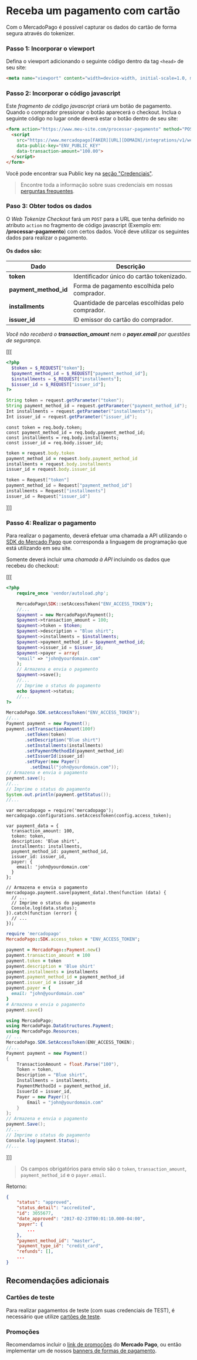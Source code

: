 # Receba um pagamento com cartão

Com o MercadoPago é possível capturar os dados do cartão de forma segura através do tokenizer.

### Passo 1: Incorporar o viewport

Defina o viewport adicionando o seguinte código dentro da tag `<head>` de seu site:

```html
<meta name="viewport" content="width=device-width, initial-scale=1.0, maximum-scale=1.0, user-scalable=no"/>
```

### Passo 2: Incorporar o código javascript

Este _fragmento de código javascript_ criará um botão de pagamento. Quando o comprador pressionar o botão aparecerá o checkout. Inclua o seguinte código no lugar onde deverá estar o botão dentro de seu site:

```html
<form action="https://www.meu-site.com/processar-pagamento" method="POST">
  <script
    src="https://www.mercadopago[FAKER][URL][DOMAIN]/integrations/v1/web-tokenize-checkout.js"
    data-public-key="ENV_PUBLIC_KEY"
    data-transaction-amount="100.00">
  </script>
</form>
```
Você pode encontrar sua Public key na [seção "Credenciais"]([FAKER][CREDENTIALS][URL]).

> Encontre toda a informação sobre suas credenciais em nossas [perguntas frequentes](https://www.mercadopago[FAKER][URL][DOMAIN]/developers/pt/guides/resources/faqs/credentials).

### Paso 3: Obter todos os dados

O *Web Tokenize Checkout* fará um `POST` para a URL que tenha definido no atributo `action` no fragmento de código javascript (Exemplo em: **/processar-pagamento**) com certos dados. Você deve utilizar os seguintes dados para realizar o pagamento.

#### Os dados são:

| Dado | Descrição |
| --- | --- |
| **token** | Identificador único do cartão tokenizado. |
| **payment_method_id** | Forma de pagamento escolhida pelo comprador. |
| **installments** | Quantidade de parcelas escolhidas pelo comprador. |
| **issuer_id** | ID emissor do cartão do comprador. |

_Você não receberá o **transaction_amount** nem o **payer.email** por questões de segurança._

[[[
```php
<?php
  $token = $_REQUEST["token"];
  $payment_method_id = $_REQUEST["payment_method_id"];
  $installments = $_REQUEST["installments"];
  $issuer_id = $_REQUEST["issuer_id"];
?>
```
```java
String token = request.getParameter("token");
String payment_method_id = request.getParameter("payment_method_id");
Int installments = request.getParameter("installments");
Int issuer_id = request.getParameter("issuer_id");
```
```node
const token = req.body.token;
const payment_method_id = req.body.payment_method_id;
const installments = req.body.installments;
const issuer_id = req.body.issuer_id;
```
```ruby
token = request.body.token
payment_method_id = request.body.payment_method_id
installments = request.body.installments
issuer_id = request.body.issuer_id
```
```csharp
token = Request["token"]
payment_method_id = Request["payment_method_id"]
installments = Request["installments"]
issuer_id = Request["issuer_id"]
```
]]]

### Passo 4: Realizar o pagamento

Para realizar o pagamento, deverá efetuar uma chamada a API utilizando o [SDK do Mercado Pago](https://www.mercadopago[FAKER][URL][DOMAIN]/developers/pt/guides/sdks) que corresponda a linguagem de programação que está utilizando em seu site.

Somente deverá incluir uma *chamada à API* incluindo os dados que recebeu do checkout:

[[[
```php
<?php
    require_once 'vendor/autoload.php';

    MercadoPago\SDK::setAccessToken("ENV_ACCESS_TOKEN");
    //...
    $payment = new MercadoPago\Payment();
    $payment->transaction_amount = 100;
    $payment->token = $token;
    $payment->description = "Blue shirt";
    $payment->installments = $installments;
    $payment->payment_method_id = $payment_method_id;
    $payment->issuer_id = $issuer_id;
    $payment->payer = array(
    "email" => "john@yourdomain.com"
    );
    // Armazena e envia o pagamento
    $payment->save();
    //...
    // Imprime o status do pagamento
    echo $payment->status;
    //...
?>
```
```java
MercadoPago.SDK.setAccessToken("ENV_ACCESS_TOKEN");
//...
Payment payment = new Payment();
payment.setTransactionAmount(100f)
       .setToken(token)
       .setDescription("Blue shirt")
       .setInstallments(installments)
       .setPaymentMethodId(payment_method_id)
       .setIssuerId(issuer_id)
       .setPayer(new Payer()
         .setEmail("john@yourdomain.com"));
// Armazena e envia o pagamento
payment.save();
//...
// Imprime o status do pagamento
System.out.println(payment.getStatus());
//...
```
```node
var mercadopago = require('mercadopago');
mercadopago.configurations.setAccessToken(config.access_token);

var payment_data = {
  transaction_amount: 100,
  token: token,
  description: 'Blue shirt',
  installments: installments,
  payment_method_id: payment_method_id,
  issuer_id: issuer_id,
  payer: {
    email: 'john@yourdomain.com'
  }
};

// Armazena e envia o pagamento
mercadopago.payment.save(payment_data).then(function (data) {
  // ...    
  // Imprime o status do pagamento
  Console.log(data.status);
}).catch(function (error) {
  // ...
});

```
```ruby
require 'mercadopago'
MercadoPago::SDK.access_token = "ENV_ACCESS_TOKEN";

payment = MercadoPago::Payment.new()
payment.transaction_amount = 100
payment.token = token
payment.description = 'Blue shirt'
payment.installments = installments
payment.payment_method_id = payment_method_id
payment.issuer_id = issuer_id
payment.payer = {
  email: "john@yourdomain.com"
}
# Armazena e envia o pagamento
payment.save()

```
```csharp
using MercadoPago;
using MercadoPago.DataStructures.Payment;
using MercadoPago.Resources;
// ...
MercadoPago.SDK.SetAccessToken(ENV_ACCESS_TOKEN);
//...
Payment payment = new Payment()
{
    TransactionAmount = float.Parse("100"),
    Token = token,
    Description = "Blue shirt",
    Installments = installments,
    PaymentMethodId = payment_method_id,
    IssuerId = issuer_id,
    Payer = new Payer(){
        Email = "john@yourdomain.com"
    }
};
// Armazena e envia o pagamento
payment.Save();
//...
// Imprime o status do pagamento
Console.log(payment.Status);
//...
```
]]]

> Os campos obrigatórios para envio são o `token`, `transaction_amount`, `payment_method_id` e o `payer.email`.

Retorno:

```json
{
    "status": "approved",
    "status_detail": "accredited",
    "id": 3055677,
    "date_approved": "2017-02-23T00:01:10.000-04:00",
    "payer": {
        ...
    },
    "payment_method_id": "master",
    "payment_type_id": "credit_card",
    "refunds": [],
    ...
}
```

## Recomendações adicionais

### Cartões de teste

Para realizar pagamentos de teste (com suas credenciais de TEST), é necessário que utilize [cartões de teste](https://www.mercadopago[FAKER][URL][DOMAIN]/developers/pt/guides/online-payments/checkout-api/testing).

### Promoções

Recomendamos incluir o [link de promoções](https://www.mercadopago.com.br/promocoes) do **Mercado Pago**, ou então implementar um de nossos [banners de formas de pagamento](https://www.mercadopago[FAKER][URL][DOMAIN]/developers/pt/guides/resources/banners/introduction).
